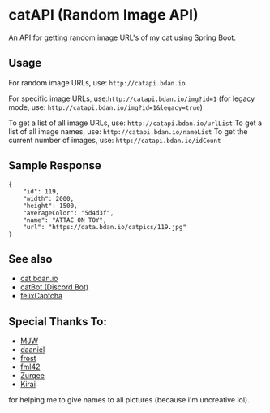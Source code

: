# catAPI (Random Image API)

An API for getting random image URL's of my cat using Spring Boot.

## Usage

For random image URLs, use: ```http://catapi.bdan.io```

For specific image URLs, use:```http://catapi.bdan.io/img?id=1```
(for legacy mode, use: ```http://catapi.bdan.io/img?id=1&legacy=true```)

To get a list of all image URLs, use: ```http://catapi.bdan.io/urlList```
To get a list of all image names, use: ```http://catapi.bdan.io/nameList```
To get the current number of images, use: ```http://catapi.bdan.io/idCount```

## Sample Response

```
{
	"id": 119,
	"width": 2000,
	"height": 1500,
	"averageColor": "5d4d3f",
	"name": "ATTAC ON TOY",
	"url": "https://data.bdan.io/catpics/119.jpg"
}
```

## See also
 - [cat.bdan.io](https://cat.bdan.io/)
 - [catBot (Discord Bot)](https://discord.com/api/oauth2/authorize?client_id=996835929396359248&permissions=52224&scope=applications.commands%20bot)
 - [felixCaptcha](https://felixcaptcha.2n.cx/)

## Special Thanks To:
- [MJW](https://linktr.ee/coilltes)
- [daaniel](https://twitter.com/EinDaniel_)
- [frost](https://twitter.com/daedalus_ow)
- [fml42](https://github.com/fml42/)
- [Zurqee](https://twitter.com/Zurqee)
- [Kirai](https://twitter.com/kirai987)

for helping me to give names to all pictures (because i'm uncreative lol).